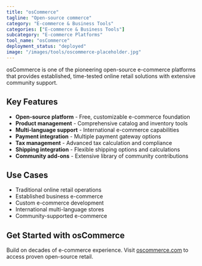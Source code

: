 ```yaml
---
title: "osCommerce"
tagline: "Open-source commerce"
category: "E-commerce & Business Tools"
categories: ["E-commerce & Business Tools"]
subcategory: "E-commerce Platforms"
tool_name: "osCommerce"
deployment_status: "deployed"
image: "/images/tools/oscommerce-placeholder.jpg"
---
```

osCommerce is one of the pioneering open-source e-commerce platforms that provides established, time-tested online retail solutions with extensive community support.

## Key Features

- **Open-source platform** - Free, customizable e-commerce foundation
- **Product management** - Comprehensive catalog and inventory tools
- **Multi-language support** - International e-commerce capabilities
- **Payment integration** - Multiple payment gateway options
- **Tax management** - Advanced tax calculation and compliance
- **Shipping integration** - Flexible shipping options and calculations
- **Community add-ons** - Extensive library of community contributions

## Use Cases

- Traditional online retail operations
- Established business e-commerce
- Custom e-commerce development
- International multi-language stores
- Community-supported e-commerce

## Get Started with osCommerce

Build on decades of e-commerce experience. Visit [oscommerce.com](https://www.oscommerce.com) to access proven open-source retail.